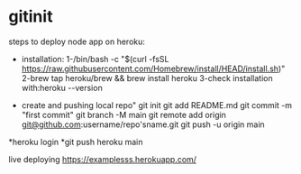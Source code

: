 # gitinit
steps to deploy node app on heroku:
* installation:
1-/bin/bash -c "$(curl -fsSL https://raw.githubusercontent.com/Homebrew/install/HEAD/install.sh)"
2-brew tap heroku/brew && brew install heroku
3-check installation with:heroku --version

* create and pushing local repo"
git init
git add README.md
git commit -m "first commit"
git branch -M main
git remote add origin git@github.com:username/repo'sname.git
git push -u origin main

*heroku login 
*git push heroku main

live deploying https://examplesss.herokuapp.com/
